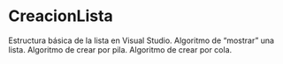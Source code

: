 # CreacionLista
Estructura básica de la lista en Visual Studio. Algoritmo de “mostrar” una lista. Algoritmo de crear por pila. Algoritmo de crear por cola.
